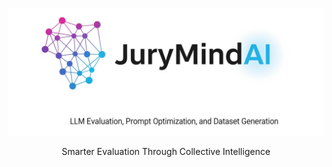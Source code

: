 
![JuryMindAi Logo](https://github.com/GeorgeDittmar/jurymind-ai/blob/main/docs/_static/jurymindai-logo-slim.png?raw=true)
<div align="center">
Smarter Evaluation Through Collective Intelligence
</div>

